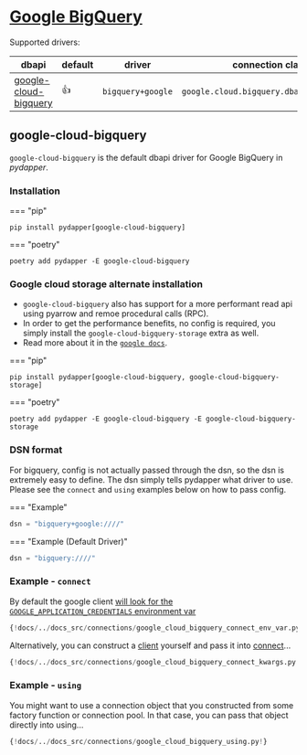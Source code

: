 # [Google BigQuery](https://cloud.google.com/bigquery)

Supported drivers:

| dbapi                                                                                              | default    | driver            | connection class                         |
|----------------------------------------------------------------------------------------------------|------------|-------------------|------------------------------------------|
| [google-cloud-bigquery](https://cloud.google.com/python/docs/reference/bigquery/latest/index.html) | :thumbsup: | `bigquery+google` | `google.cloud.bigquery.dbapi.Connection` |

## google-cloud-bigquery

`google-cloud-bigquery` is the default dbapi driver for Google BigQuery in *pydapper*.

### Installation

=== "pip"

```console
pip install pydapper[google-cloud-bigquery]
```

=== "poetry"

```console
poetry add pydapper -E google-cloud-bigquery
```

### Google cloud storage alternate installation
* `google-cloud-bigquery` also has support for a more performant read api using pyarrow and remoe procedural calls (RPC).
* In order to get the performance benefits, no config is required, you simply install the `google-cloud-bigquery-storage` extra as well.
* Read more about it in the [`google docs`](https://cloud.google.com/bigquery/docs/reference/storage/).

=== "pip"

```console
pip install pydapper[google-cloud-bigquery, google-cloud-bigquery-storage]
```

=== "poetry"

```console
poetry add pydapper -E google-cloud-bigquery -E google-cloud-bigquery-storage
```

### DSN format
For bigquery, config is not actually passed through the dsn, so the dsn is extremely easy to define.  The dsn simply
tells pydapper what driver to use.  Please see the `connect` and `using` examples below on how to pass config.

=== "Example"

```python
dsn = "bigquery+google:////"
```

=== "Example (Default Driver)"

```python
dsn = "bigquery:////"
```

### Example - `connect`
By default the google client 
[will look for the `GOOGLE_APPLICATION_CREDENTIALS` environment var](https://cloud.google.com/docs/authentication/application-default-credentials)

```python
{!docs/../docs_src/connections/google_cloud_bigquery_connect_env_var.py!}
```

Alternatively, you can construct a [client](https://googleapis.dev/python/google-api-core/latest/auth.html#client-provided-authentication) 
yourself and pass it into [connect](https://cloud.google.com/python/docs/reference/bigquery/latest/dbapi)...

```python
{!docs/../docs_src/connections/google_cloud_bigquery_connect_kwargs.py!}
```

### Example - `using`
You might want to use a connection object that you constructed from some factory function or connection pool.  In that
case, you can pass that object directly into using...

```python
{!docs/../docs_src/connections/google_cloud_bigquery_using.py!}
```
